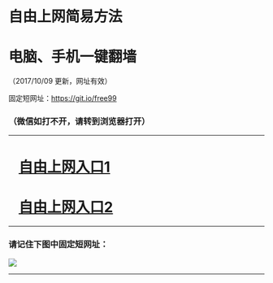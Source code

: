 ﻿# 自由上网简易方法

# 电脑、手机一键翻墙

（2017/10/09 更新，网址有效）

固定短网址：https://git.io/free99

### （微信如打不开，请转到浏览器打开）


***





# &nbsp;&nbsp; <a href="http://ft657515400.fwq-tz-1001.info/fwqtz01.html?t=10090013563 " target="_blank">自由上网入口1</a>
# &nbsp;&nbsp; <a href="http://ft240685843.fwq-tz-1002.info/fwqtz02.html?t=100900111151 " target="_blank">自由上网入口2</a>
***

### 请记住下图中固定短网址：

<img src="https://s3-us-west-2.amazonaws.com/fwq-1001/yjfq-20170905okok.png" /> 


***

